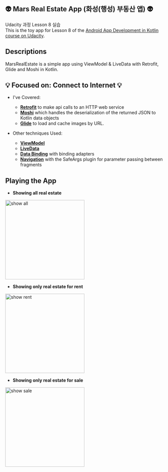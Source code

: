 ## :alien: Mars Real Estate App (화성(행성) 부동산 앱) :alien:
Udacity 과정 Lesson 8 실습 <br>
This is the toy app for Lesson 8 of the [Android App Development in Kotlin course on Udacity](https://classroom.udacity.com/courses/ud9012/).

## Descriptions
MarsRealEstate is a simple app using ViewModel & LiveData with Retrofit, Glide and Moshi in Kotlin.

## :bulb: Focused on: Connect to Internet :bulb:
* I've Covered:
  * **[Retrofit](https://square.github.io/retrofit/)** to make api calls to an HTTP web service
  * **[Moshi](https://github.com/square/moshi)** which handles the deserialization of the returned JSON to Kotlin data objects 
  * **[Glide](https://bumptech.github.io/glide/)** to load and cache images by URL.
  
* Other techniques Used:
  * **[ViewModel](https://developer.android.com/topic/libraries/architecture/viewmodel)**
  * **[LiveData](https://developer.android.com/topic/libraries/architecture/livedata)**
  * **[Data Binding](https://developer.android.com/topic/libraries/data-binding/)** with binding adapters
  * **[Navigation](https://developer.android.com/topic/libraries/architecture/navigation/)** with the SafeArgs plugin for parameter passing between fragments

## Playing the App
* **Showing all real estate**
<img width="250" alt = "show all" src = "https://user-images.githubusercontent.com/49539592/93212364-77cbea00-f79d-11ea-940a-39ef9b630ef7.gif">
<br/>

* **Showing only real estate for rent**
<img width="250" alt = "show rent" src = "https://user-images.githubusercontent.com/49539592/93212738-f3c63200-f79d-11ea-9d81-e3981336a930.gif">
<br/>

* **Showing only real estate for sale**
<img width="250" alt = "show sale" src = "https://user-images.githubusercontent.com/49539592/93213126-6df6b680-f79e-11ea-947e-01308f0016b6.gif">
<br/>
